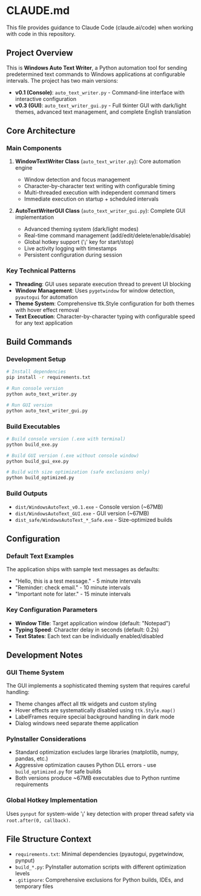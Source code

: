 # CLAUDE.md

This file provides guidance to Claude Code (claude.ai/code) when working with code in this repository.

## Project Overview

This is **Windows Auto Text Writer**, a Python automation tool for sending predetermined text commands to Windows applications at configurable intervals. The project has two main versions:

- **v0.1 (Console)**: `auto_text_writer.py` - Command-line interface with interactive configuration
- **v0.3 (GUI)**: `auto_text_writer_gui.py` - Full tkinter GUI with dark/light themes, advanced text management, and complete English translation

## Core Architecture

### Main Components

1. **WindowTextWriter Class** (`auto_text_writer.py`): Core automation engine
   - Window detection and focus management
   - Character-by-character text writing with configurable timing
   - Multi-threaded execution with independent command timers
   - Immediate execution on startup + scheduled intervals

2. **AutoTextWriterGUI Class** (`auto_text_writer_gui.py`): Complete GUI implementation
   - Advanced theming system (dark/light modes)
   - Real-time command management (add/edit/delete/enable/disable)
   - Global hotkey support ('¡' key for start/stop)
   - Live activity logging with timestamps
   - Persistent configuration during session

### Key Technical Patterns

- **Threading**: GUI uses separate execution thread to prevent UI blocking
- **Window Management**: Uses `pygetwindow` for window detection, `pyautogui` for automation
- **Theme System**: Comprehensive ttk.Style configuration for both themes with hover effect removal
- **Text Execution**: Character-by-character typing with configurable speed for any text application

## Build Commands

### Development Setup
```bash
# Install dependencies
pip install -r requirements.txt

# Run console version
python auto_text_writer.py

# Run GUI version  
python auto_text_writer_gui.py
```

### Build Executables
```bash
# Build console version (.exe with terminal)
python build_exe.py

# Build GUI version (.exe without console window)
python build_gui_exe.py

# Build with size optimization (safe exclusions only)
python build_optimized.py
```

### Build Outputs
- `dist/WindowsAutoText_v0.1.exe` - Console version (~67MB)
- `dist/WindowsAutoText_GUI.exe` - GUI version (~67MB)
- `dist_safe/WindowsAutoText_*_Safe.exe` - Size-optimized builds

## Configuration

### Default Text Examples
The application ships with sample text messages as defaults:
- "Hello, this is a test message." - 5 minute intervals
- "Reminder: check email." - 10 minute intervals  
- "Important note for later." - 15 minute intervals

### Key Configuration Parameters
- **Window Title**: Target application window (default: "Notepad")
- **Typing Speed**: Character delay in seconds (default: 0.2s)
- **Text States**: Each text can be individually enabled/disabled

## Development Notes

### GUI Theme System
The GUI implements a sophisticated theming system that requires careful handling:
- Theme changes affect all ttk widgets and custom styling
- Hover effects are systematically disabled using `ttk.Style.map()`
- LabelFrames require special background handling in dark mode
- Dialog windows need separate theme application

### PyInstaller Considerations
- Standard optimization excludes large libraries (matplotlib, numpy, pandas, etc.)
- Aggressive optimization causes Python DLL errors - use `build_optimized.py` for safe builds
- Both versions produce ~67MB executables due to Python runtime requirements

### Global Hotkey Implementation
Uses `pynput` for system-wide '¡' key detection with proper thread safety via `root.after(0, callback)`.

## File Structure Context
- `requirements.txt`: Minimal dependencies (pyautogui, pygetwindow, pynput)
- `build_*.py`: PyInstaller automation scripts with different optimization levels
- `.gitignore`: Comprehensive exclusions for Python builds, IDEs, and temporary files